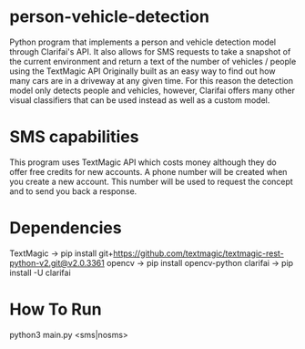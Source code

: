 # person-vehicle-detection
Python program that implements a person and vehicle detection model through Clarifai's API. It also allows for SMS requests to take a snapshot of the current environment and return a text of the number of vehicles / people using the TextMagic API
Originally built as an easy way to find out how many cars are in a driveway at any given time. For this reason the detection model only detects people and vehicles, however, Clarifai offers many other visual classifiers that can be used instead as well as a custom model.

# SMS capabilities
This program uses TextMagic API which costs money although they do offer free credits for new accounts.
A phone number will be created when you create a new account. This number will be used to request the concept and to send you back a response.

# Dependencies
TextMagic -> pip install git+https://github.com/textmagic/textmagic-rest-python-v2.git@v2.0.3361
opencv -> pip install opencv-python
clarifai -> pip install -U clarifai

# How To Run
python3 main.py <sms|nosms>
